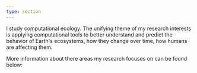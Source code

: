 ```yaml
---
type: section
---
```




I study computational ecology.
The unifying theme of my research interests is applying computational tools to better understand and predict the behavior of Earth's ecosystems, how they change over time, how humans are affecting them.  


More information about there areas my research focuses on can be found below:
